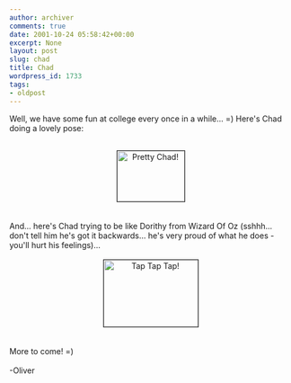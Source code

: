 ```yaml
---
author: archiver
comments: true
date: 2001-10-24 05:58:42+00:00
excerpt: None
layout: post
slug: chad
title: Chad
wordpress_id: 1733
tags:
- oldpost
---
```


Well, we have some fun at college every once in a while... =) Here's Chad doing a lovely pose:<br /><br /><center><img src="http://www.oliverweb.com/newsimages/chadanim.gif" width=120 height=90 alt="Pretty Chad!" border=1></center><br /><br />And... here's Chad trying to be like Dorithy from Wizard Of Oz (sshhh... don't tell him he's got it backwards... he's very proud of what he does - you'll hurt his feelings)...<br /><br /><center><img src="http://www.oliverweb.com/newsimages/chadshoes.gif" width=168 height=119 alt="Tap Tap Tap!" border=1></center><br /><br />More to come! =)<br /><br />-Oliver